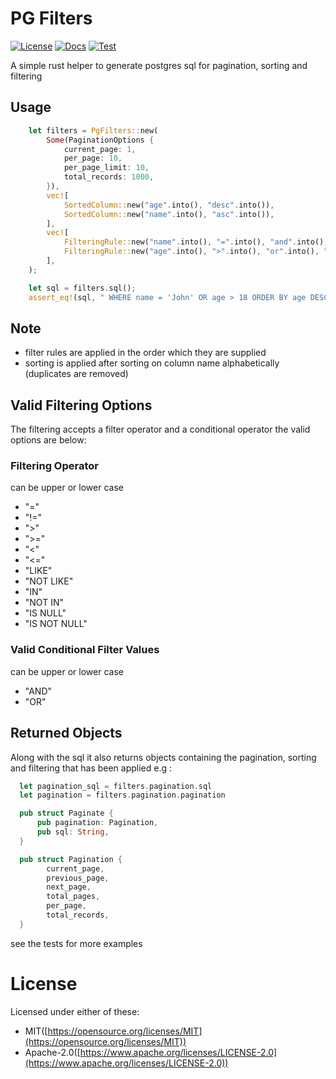 # PG Filters

[![License](https://img.shields.io/badge/license-MIT%2FApache-blue.svg)](https://github.com/kingsleyh/pg_filters#license)
[![Docs](https://docs.rs/pg_filters/badge.svg)](https://docs.rs/pg_filters/latest/pg_filters/)
[![Test](https://github.com/kingsleyh/pg_filters/actions/workflows/ci.yml/badge.svg?branch=main)](https://github.com/kingsleyh/pg_filters/actions/workflows/ci.yml)

A simple rust helper to generate postgres sql for pagination, sorting and filtering

## Usage

```rust
    let filters = PgFilters::new(
        Some(PaginationOptions {
            current_page: 1,
            per_page: 10,
            per_page_limit: 10,
            total_records: 1000,
        }),
        vec![
            SortedColumn::new("age".into(), "desc".into()),
            SortedColumn::new("name".into(), "asc".into()),
        ],
        vec![
            FilteringRule::new("name".into(), "=".into(), "and".into(), "John".into()),
            FilteringRule::new("age".into(), ">".into(), "or".into(), "18".into()),
        ],
    );

    let sql = filters.sql();
    assert_eq!(sql, " WHERE name = 'John' OR age > 18 ORDER BY age DESC, name ASC LIMIT 10 OFFSET 0");
```

## Note

* filter rules are applied in the order which they are supplied
* sorting is applied after sorting on column name alphabetically (duplicates are removed)

## Valid Filtering Options

The filtering accepts a filter operator and a conditional operator the valid options are below:

### Filtering Operator

can be upper or lower case

* "="
* "!="
* ">"
* ">="
* "<"
* "<="
* "LIKE"
* "NOT LIKE"
* "IN"
* "NOT IN"
* "IS NULL"
* "IS NOT NULL"


### Valid Conditional Filter Values

can be upper or lower case

* "AND"
* "OR"

## Returned Objects

Along with the sql it also returns objects containing the pagination, sorting and filtering that has been applied e.g :

```rust
  let pagination_sql = filters.pagination.sql
  let pagination = filters.pagination.pagination

  pub struct Paginate {
      pub pagination: Pagination,
      pub sql: String,
  }

  pub struct Pagination {
        current_page,
        previous_page,
        next_page,
        total_pages,
        per_page,
        total_records,
  }
```

see the tests for more examples

# License

Licensed under either of these:
- MIT([https://opensource.org/licenses/MIT](https://opensource.org/licenses/MIT)) 
- Apache-2.0([https://www.apache.org/licenses/LICENSE-2.0](https://www.apache.org/licenses/LICENSE-2.0)) 